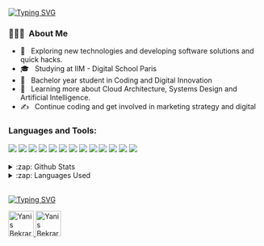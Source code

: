 
[![Typing SVG](https://readme-typing-svg.demolab.com?font=Nabla&size=40&pause=1000&color=FF0000&background=BF0A0A00&width=800&height=90&lines=Hi+I'm+Tinkode+alias+Yanis+Bekrarchouche+;Coding+and+Digital+Innovation+Student)](https://git.io/typing-svg)


<h3> 👨🏻‍💻 &nbsp;About Me </h3>

- 🤔 &nbsp; Exploring new technologies and developing software solutions and quick hacks.
- 🎓 &nbsp; Studying at IIM - Digital School Paris
- 💼 &nbsp; Bachelor year student in Coding and Digital Innovation
- 🌱 &nbsp; Learning more about Cloud Architecture, Systems Design and Artificial Intelligence.
- ✍️ &nbsp; Continue coding and get involved in marketing strategy and digital



### Languages and Tools:
<div display="flex">
  <img src="https://img.shields.io/badge/html5%20-%23E34F26.svg?&style=for-the-badge&logo=html5&logoColor=white">
  <img src="https://img.shields.io/badge/css3%20-%231572B6.svg?&style=for-the-badge&logo=css3&logoColor=white">
  <img src="https://img.shields.io/badge/PHP-777BB4?style=for-the-badge&logo=php&logoColor=white">
  <img src="https://img.shields.io/badge/python%20-%2314354C.svg?&style=for-the-badge&logo=python&logoColor=white">
  <img src="https://img.shields.io/badge/JavaScript-323330?style=for-the-badge&logo=javascript&logoColor=F7DF1E">
  <img src="https://img.shields.io/badge/git%20-%23F05033.svg?&style=for-the-badge&logo=git&logoColor=white"/>
  <img src="https://img.shields.io/badge/github%20-%23121011.svg?&style=for-the-badge&logo=github&logoColor=white"/>
  <img src="https://img.shields.io/badge/Adobe%20XD-470137?style=for-the-badge&logo=Adobe%20XD&logoColor=#FF61F6"/>
  <img src="https://img.shields.io/badge/figma%20-%23F24E1E.svg?&style=for-the-badge&logo=figma&logoColor=white"/>
  <img src="https://img.shields.io/badge/C%2B%2B-00599C?style=for-the-badge&logo=c%2B%2B&logoColor=white" />
  <img src="https://img.shields.io/badge/Adobe%20Photoshop-31A8FF?style=for-the-badge&logo=Adobe%20Photoshop&logoColor=black" />
  <img src="https://img.shields.io/badge/Discord-5865F2?style=for-the-badge&logo=discord&logoColor=white" />
  <img src="https://img.shields.io/badge/VSCode-0078D4?style=for-the-badge&logo=visual%20studio%20code&logoColor=white" />


</div>
<br/>


<details>
  <summary>:zap: Github Stats</summary>
  
![tinkode92 GitHub stats](https://github-readme-stats.vercel.app/api?username=tinkode92&theme=great-gatsby)
</details>

<details>
  <summary>:zap: Languages Used</summary>
  <img src="https://github-readme-stats.vercel.app/api/top-langs/?username=tinkode92&layout=compact&bg_color=ffffff&text_color=333333">
</details>

<br/>


[![Typing SVG](https://readme-typing-svg.demolab.com?font=Nabla&size=40&pause=5000&color=FF0000&background=BF0A0A00&width=800&height=80&lines=Connect+with+Me)](https://git.io/typing-svg)

<a href="https://www.linkedin.com/in/in/yanis-b-437280236//">
    <img alt="Yanis Bekrarchouche| Linkedin" width="50px" src="https://pngimg.com/uploads/linkedIn/linkedIn_PNG38.png" />
</a>
</a>
<a href="mailto:yanis.bekrarchouche@edu.devinci.Fr">
    <img alt="Yanis Bekrarchouche| Gmail" width="50px" src="https://uploads-ssl.webflow.com/5ad4c302a9ea3372eaea975f/5b995a276460dc98cf54bd11_Gmail.png" />
</a>



